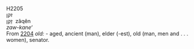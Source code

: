 H2205  
זקן  
זָקֵן ‎ zâqên  
*zaw-kane‘*  
From [2204](h2204) *old: -* aged, ancient (man), elder (-est), old (man,
men and . . . women), senator.  
